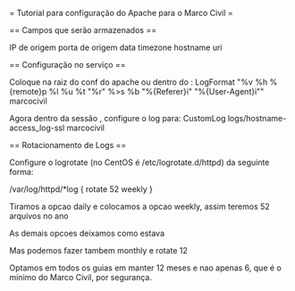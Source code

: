 = Tutorial para configuração do Apache para o Marco Civil =

== Campos que serão armazenados ==

IP de origem
porta de origem
data
timezone
hostname
uri

== Configuração no serviço ==

Coloque na raiz do conf do apache ou dentro do <IfModule log_config_module>:
LogFormat "%v %h %{remote}p %l %u %t \"%r\" %>s %b \"%{Referer}i\" \"%{User-Agent}i\"" marcocivil

Agora dentro da sessão <VirtualHost>, configure o log para:
CustomLog logs/hostname-access_log-ssl marcocivil

== Rotacionamento de Logs ==

Configure o logrotate (no CentOS é /etc/logrotate.d/httpd) da seguinte forma:

/var/log/httpd/*log { 
rotate 52 
weekly
}

Tiramos a opcao daily e colocamos a opcao weekly, assim teremos 52 arquivos no ano

As demais opcoes deixamos como estava

Mas podemos fazer tambem monthly e rotate 12

Optamos em todos os guias em manter 12 meses e nao apenas 6, que é o mínimo do Marco Civil, por segurança.
